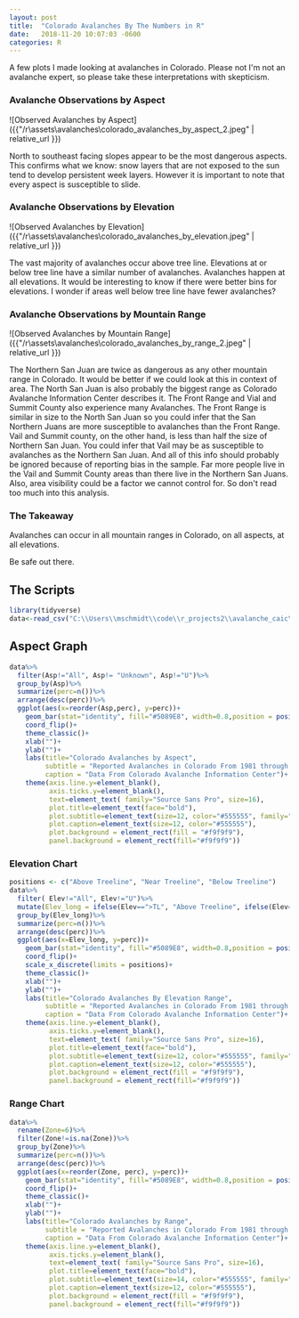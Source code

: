 ```yaml
---
layout: post
title:  "Colorado Avalanches By The Numbers in R"
date:   2018-11-20 10:07:03 -0600
categories: R
---
```


A few plots I made looking at avalanches in Colorado.  Please not I'm not an avalanche expert, so please take these interpretations with skepticism.

### Avalanche Observations by Aspect
![Observed Avalanches by Aspect]({{"/r\assets\avalanches\colorado_avalanches_by_aspect_2.jpeg" | relative_url }})

North to southeast facing slopes appear to be the most dangerous aspects.  This confirms what we know:  snow layers that are not exposed to the sun tend to develop persistent week layers.  However it is important to note that every aspect is susceptible to slide.

### Avalanche Observations by Elevation
![Observed Avalanches by Elevation]({{"/r\assets\avalanches\colorado_avalanches_by_elevation.jpeg" | relative_url }})

The vast majority of avalanches occur above tree line.  Elevations at or below tree line have a similar number of avalanches. Avalanches happen at all elevations.  It would be interesting to know if there were better bins for elevations.  I wonder if areas well below tree line have fewer avalanches?

### Avalanche Observations by Mountain Range
![Observed Avalanches by Mountain Range]({{"/r\assets\avalanches\colorado_avalanches_by_range_2.jpeg" | relative_url }})

The Northern San Juan are twice as dangerous as any other mountain range in Colorado.  It would be better if we could look at this in context of area.  The North San Juan is also probably the biggest range as Colorado Avalanche Information Center describes it.  The Front Range and Vial and Summit County also experience many Avalanches. The Front Range is similar in size to the North San Juan so you could infer that the San Northern Juans are more susceptible to avalanches than the Front Range.  Vail and Summit county, on the other hand, is less than half the size of Northern San Juan.  You could infer that Vail may be as susceptible to avalanches as the Northern San Juan.  And all of this info should probably be ignored because of reporting bias in the sample.  Far more people live in the Vail and Summit County areas than there live in the Northern San Juans. Also, area visibility could be a factor we cannot control for.  So don't read too much into this analysis.

### The Takeaway
Avalanches can occur in all mountain ranges in Colorado, on all aspects, at all elevations.  

Be safe out there.

## The Scripts

```r
library(tidyverse)
data<-read_csv("C:\\Users\\mschmidt\\code\\r_projects2\\avalanche_caic\\CAIC_avalanches_1981-11-01_2018-12-02.csv")
```

## Aspect Graph

```r
data%>%
  filter(Asp!="All", Asp!= "Unknown", Asp!="U")%>%
  group_by(Asp)%>%
  summarize(perc=n())%>%
  arrange(desc(perc))%>%
  ggplot(aes(x=reorder(Asp,perc), y=perc))+
    geom_bar(stat="identity", fill="#5089E8", width=0.8,position = position_dodge(width=0.2) )+
    coord_flip()+
    theme_classic()+
    xlab("")+
    ylab("")+
    labs(title="Colorado Avalanches by Aspect",
         subtitle = "Reported Avalanches in Colorado From 1981 through the winter of 2017",
         caption = "Data From Colorado Avalanche Information Center")+
    theme(axis.line.y=element_blank(),
          axis.ticks.y=element_blank(),
          text=element_text( family="Source Sans Pro", size=16),
          plot.title=element_text(face="bold"),
          plot.subtitle=element_text(size=12, color="#555555", family="Source Sans Pro Light"),
          plot.caption=element_text(size=12, color="#555555"),
          plot.background = element_rect(fill = "#f9f9f9"),
          panel.background = element_rect(fill="#f9f9f9"))
```
### Elevation Chart
```r
positions <- c("Above Treeline", "Near Treeline", "Below Treeline")
data%>%
  filter( Elev!="All", Elev!="U")%>%
  mutate(Elev_long = ifelse(Elev==">TL", "Above Treeline", ifelse(Elev=="<TL", "Below Treeline", "Near Treeline")))%>%
  group_by(Elev_long)%>%
  summarize(perc=n())%>%
  arrange(desc(perc))%>%
  ggplot(aes(x=Elev_long, y=perc))+
    geom_bar(stat="identity", fill="#5089E8", width=0.8,position = position_dodge(width=0.2) )+
    coord_flip()+
    scale_x_discrete(limits = positions)+
    theme_classic()+
    xlab("")+
    ylab("")+
    labs(title="Colorado Avalanches By Elevation Range",
         subtitle = "Reported Avalanches in Colorado From 1981 through the winter of 2017",
         caption = "Data From Colorado Avalanche Information Center")+
    theme(axis.line.y=element_blank(),
          axis.ticks.y=element_blank(),
          text=element_text( family="Source Sans Pro", size=16),
          plot.title=element_text(face="bold"),
          plot.subtitle=element_text(size=12, color="#555555", family="Source Sans Pro Light"),
          plot.caption=element_text(size=12, color="#555555"),
          plot.background = element_rect(fill = "#f9f9f9"),
          panel.background = element_rect(fill="#f9f9f9"))
```

### Range Chart
```r
data%>%
  rename(Zone=6)%>%
  filter(Zone!=is.na(Zone))%>%
  group_by(Zone)%>%
  summarize(perc=n())%>%
  arrange(desc(perc))%>%
  ggplot(aes(x=reorder(Zone, perc), y=perc))+
    geom_bar(stat="identity", fill="#5089E8", width=0.8,position = position_dodge(width=0.2) )+
    coord_flip()+
    theme_classic()+
    xlab("")+
    ylab("")+
    labs(title="Colorado Avalanches by Range",
         subtitle = "Reported Avalanches in Colorado From 1981 through the winter of 2017",
         caption = "Data From Colorado Avalanche Information Center")+
    theme(axis.line.y=element_blank(),
          axis.ticks.y=element_blank(),
          text=element_text( family="Source Sans Pro", size=16),
          plot.title=element_text(face="bold"),
          plot.subtitle=element_text(size=14, color="#555555", family="Source Sans Pro Light"),
          plot.caption=element_text(size=12, color="#555555"),
          plot.background = element_rect(fill = "#f9f9f9"),
          panel.background = element_rect(fill="#f9f9f9"))
```
